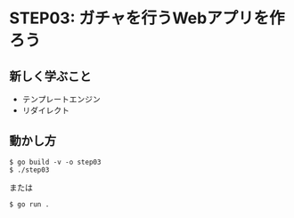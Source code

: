 # STEP03: ガチャを行うWebアプリを作ろう

## 新しく学ぶこと

* テンプレートエンジン
* リダイレクト

## 動かし方

```
$ go build -v -o step03
$ ./step03
```

または

```
$ go run .
```

